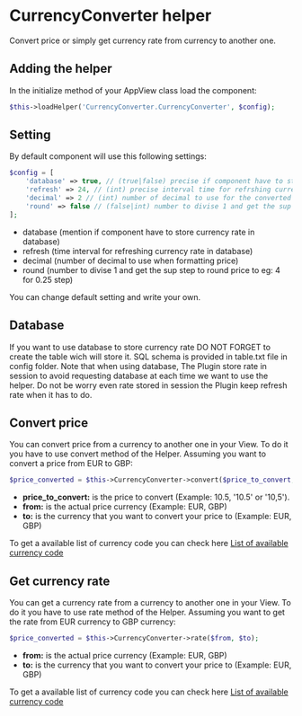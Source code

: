 # CurrencyConverter helper

Convert price or simply get currency rate from currency to another one.

## Adding the helper

In the initialize method of your AppView class load the component:

```php
$this->loadHelper('CurrencyConverter.CurrencyConverter', $config);
```

## Setting

By default component will use this following settings:

```php
$config = [
	'database' => true, // (true|false) precise if component have to store currency rate in database
	'refresh' => 24, // (int) precise interval time for refrshing currency rate in database, in case you are using database
	'decimal' => 2 // (int) number of decimal to use for the converted price
	'round' => false // (false|int) number to divise 1 and get the sup step to round price to (eg: 4 for 0.25 step)
];
```

- database (mention if component have to store currency rate in database)
- refresh (time interval for refreshing currency rate in database)
- decimal (number of decimal to use when formatting price)
- round (number to divise 1 and get the sup step to round price to eg: 4 for 0.25 step)

You can change default setting and write your own.

## Database

If you want to use database to store currency rate DO NOT FORGET to create the table wich will store it.
SQL schema is provided in table.txt file in config folder. Note that when using database, The Plugin store rate in session to avoid requesting database at each time we want to use the helper. Do not be worry even rate stored in session the Plugin keep refresh rate when it has to do.

## Convert price

You can convert price from a currency to another one in your View. To do it you have to use convert method of the Helper. Assuming you want to convert a price from EUR to GBP:

```php
$price_converted = $this->CurrencyConverter->convert($price_to_convert, $from, $to);
```

* **price_to_convert:** is the price to convert (Example: 10.5, '10.5' or '10,5').
* **from:** is the actual price currency (Example: EUR, GBP)
* **to:** is the currency that you want to convert your price to (Example: EUR, GBP)

To get a available list of currency code you can check here [List of available currency code](https://free.currencyconverterapi.com/api/v6/currencies)

## Get currency rate

You can get a currency rate from a currency to another one in your View. To do it you have to use rate method of the Helper. Assuming you want to get the rate from EUR currency to GBP currency:

```php
$price_converted = $this->CurrencyConverter->rate($from, $to);
```

* **from:** is the actual price currency (Example: EUR, GBP)
* **to:** is the currency that you want to convert your price to (Example: EUR, GBP)

To get a available list of currency code you can check here [List of available currency code](https://free.currencyconverterapi.com/api/v6/currencies)